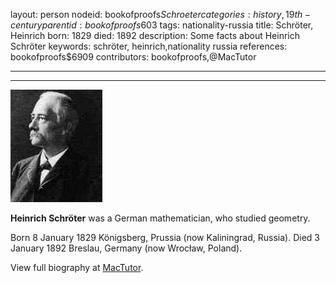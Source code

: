 layout: person
nodeid: bookofproofs$Schroeter
categories: history,19th-century
parentid: bookofproofs$603
tags: nationality-russia
title: Schröter, Heinrich
born: 1829
died: 1892
description: Some facts about Heinrich Schröter
keywords: schröter, heinrich,nationality russia
references: bookofproofs$6909
contributors: bookofproofs,@MacTutor

---


---

![Schroeter.jpg](https://github.com/bookofproofs/bookofproofs.github.io/blob/main/_sources/_assets/images/portraits/Schroeter.jpg?raw=true)

**Heinrich Schröter** was a German mathematician, who studied geometry.

Born 8 January 1829 Königsberg, Prussia (now Kaliningrad, Russia). Died 3 January 1892 Breslau, Germany (now Wrocław, Poland).


View full biography at [MacTutor](https://mathshistory.st-andrews.ac.uk/Biographies/Schroeter/).